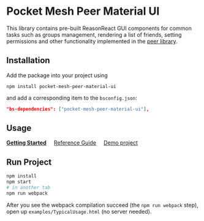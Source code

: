 # Pocket Mesh Peer Material UI

This library contains pre-built ReasonReact GUI components for common tasks such as groups management, rendering a list of friends, setting permissions and other functionality implemented in the [peer library](../peer).

## Installation

Add the package into your project using

```
npm install pocket-mesh-peer-material-ui
```

and add a corresponding item to the `bsconfig.json`:

```json
"bs-dependencies": ["pocket-mesh-peer-material-ui"],
```

## Usage

[**Getting Started**](https://pocket-mesh.hrdinajan.cz/getting-started)&nbsp;&nbsp;&nbsp;&nbsp; [Reference Guide](https://pocket-mesh.hrdinajan.cz/api)&nbsp;&nbsp;&nbsp;&nbsp; [Demo project](https://github.com/jhrdina/tree-burst)

## Run Project

```sh
npm install
npm start
# in another tab
npm run webpack
```

After you see the webpack compilation succeed (the `npm run webpack` step), open up `examples/TypicalUsage.html` (no server needed).

